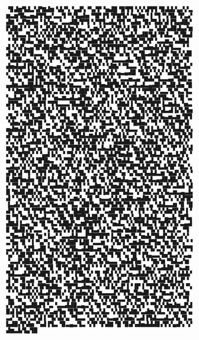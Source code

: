 ▝▊▟▆▜▟▃▚▛▇▟▆▝▟▞▚▝▄▟▚▝▚▞▛▝▅▟█▝▉▜▜▝▞▞▟▜▜▝▉▟▟▞▄▞▞▃▆▃▆▜▙▃▅▟▜▜▄▞▃▃▜▝▚▜▄▟▅▝▜▛▐▜▝▛▇▜▞▝▆▟▆▝▐▝▜▝▚▜▙▝▛▃▞▟▇▝▃▛▇▟▅▝▐▞▅▃▝▃▃▟█▞▛▜▝▞▜▜▃▟▄▜▜▝▚▟▅▝▉▞▜▟▞▟▐▜▄▟█▞▛▟▉▟▝▝▃▜▝▃▛▟▚▜▟▞▆▞▄▃▝▃▆▞▞▃▞▞▛▞▟▝█▝▝▝▃▝▟▟▚▟▉▟▄▞▆▝▚▜▃▃▜▃▛▞▞▟▞▟▛▝█▛▐▜▄▜▞▝▚▟▛▟▞▝▜▃▟▞▄▟▉▜▟▝▛▟▃▝▚▜▙▟▝▝▛▝▉▟▄▝▆▟▝▝▇▝▉▞▞▜▚▞▚▟▆▜▟▟▅▜▚▞▚▟█▞▜▞▛▝▃▃▆▃▚▟▇▟▟▝▞▟▚▃▄▜▛▟▉▟▆▜▙▃▟▞▙▃▞▞▜▜▞▟▜▜▛▜▚▞▄▞▚▟▅▟▞▞▆▜▃▃▝▝▟▜▅▞▟▝▉▃▃▝▐▜▙▝▚▞▆▟▊▜▙▃▞▜▅▞▆▞▚▞▅▝▄▝█▃▟▟▛▜▛▝▇▞▞▟▊▝▟▟▉▃▅▃▚▞▚▝▛▝▚▝▜▟▊▜▃▟▜▝▅▝▛▜▃▃▃▟▄▝▉▜▃▝▟▞▙▝▐▞▚▞▜▟▅▟▄▟▐▜▄▜▛▞▄▃▅▝▃▞▃▟▉▟▊▜▞▝▝▟▇▞▝▜▃▃▝▞▙▞▃▝▜▝▉▜▜▃▙▞▞▝▟▞▄▟▟▝▇▜▄▜▟▜▅▝▄▞▚▃▚▞▞▟▟▞▟▞▄▃▄▟▉▝█▟▞▝▞▞▝▟▅▛▇▝▄▝▆▝▄▝▚▟▐▜▙▝▃▝▊▟▝▞▄▃▙▞▆▜▜▝▟▞▄▝▃▃▅▃▄▝▇▟▞▜▃▃▄▞▜▟▊▃▄▟▆▃▙▟█▟▟▞▜▜▜▟▆▞▆▃▃▝▃▝▉▜▅▟█▜▙▜▞▃▟▃▟▃▄▟▉▞▚▟▊▟▅▝█▝▝▟▇▞▜▜▚▝█▟▞▃▜▞▄▜▞▟█▛▐▞▟▜▄▝▚▞▆▝▊▟▝▝▛▜▛▞▃▃▜▞▚▃▜▃▚▃▙▟▜▝▚▝▊▟▝▝▅▃▆▃▟▃▟▜▅▞▝▝▄▛▐▝▃▞▞▟█▟▆▞▄▜▟▜▙▃▚▝█▝▃▟▜▜▅▝▄▜▅▜▜▝▜▜▃▃▃▜▙▟▉▟▞▃▛▛▐▝▝▟▇▟▐▝▅▞▛▜▛▛▐▃▆▟▄▝▅▃▝▝▃▝▟▟▞▜▙▞▟▞▝▟▜▝▝▝▅▜▙▟▜▞▟▃▚▃▜▝▄▜▄▝▉▞▙▜▛▟▃▟▐▞▙▜▅▞▙▞▝▝▊▜▃▟▉▝▅▞▞▜▄▝▉▝▟▃▅▜▞▞▄▞▙▞▄▜▃▟█▟▝▃▜▞▙▃▅▃▆▝█▜▝▟▅▞▆▟▊▛▇▝▃▝▄▝▛▟▇▞▃▝▛▞▝▝▇▃▙▝▉▃▆▝█▟▅▞▝▜▝▝▉▟▞▜▛▟▅▟▆▟▟▝▅▃▛▃▅▝▚▟▚▛▇▞▄▟▉▃▚▝▛▃▅▞▝▞▟▃▃▝▊▟▐▃▙▞▞▞▙▟▄▜▚▟▚▃▙▛▐▝▊▝▃▜▟▃▄▜▅▝█▜▟▃▆▟▟▟▛▝▆▟▐▞▃▞▃▝▞▜▚▞▜▃▚▝▜▞▙▜▞▃▚▜▝▃▟▟▊▟▝▟▜▞▆▛▇▝▛▟▞▟▛▞▞▝▝▟▟▟▇▟▞▝▇▟▇▟▝▛▐▟▚▟▞▞▆▞▆▝▛▜▄▞▅▝▚▃▙▜▞▝▜▜▛▟▜▟▊▃▙▃▙▛▇▟▜▝▆▞▞▟▞▟█▝▚▝▛▝▐▞▟▞▛▝▇▜▛▞▝▝▄▟▐▞▄▝▝▜▞▝▝▞▆▝▐▃▜▟▟▜▅▟▆▝▉▜▄▜▟▃▛▃▆▃▙▜▚▝▅▝▇▝▛▞▟▝█▜▙▃▝▝▞▜▛▞▟▝▉▞▆▟▛▟▜▞▆▟▟▃▝▜▛▃▟▃▚▝▐▞▃▜▚▞▃▟▄▞▟▝▞▜▄▟▛▟▇▞▄▜▜▃▛▝▄▛▇▝▃▜▄▜▞▜▚▟▛▜▟▟▚▟▜▃▙▜▛▝▇▃▚▟▜▞▟▝▜▝▚▜▜▝▚▝█▃▙▝▚▜▙▝▝▃▚▞▜▟▛▝▅▝▄▜▄▞▙▟▟▃▆▝▆▟▚▜▚▝▊▟▇▜▅▟▅▝▉▛▐▟▄▜▞▃▚▟█▟▚▝▉▝▇▝▞▟▆▟▄▃▆▃▜▞▟▃▄▟▉▟█▞▚▝▚▞▝▜▞▃▛▝▅▜▄▞▄▟▅▟▊▃▚▜▝▝▄▟▆▃▚▜▅▟▚▝▛▟▃▞▆▞▝▝▚▟▞▃▙▟▝▟█▝▇▟▊▟▉▞▅▝▚▝▆▃▙▝▞▜▛▝▟▃▛▟▐▟▚▟▛▜▟▃▝▞▚▟▞▃▛▞▙▃▆▃▄▃▙▟▝▝▄▜▚▞▞▞▅▜▙▃▚▜▝▃▆▞▄▝▊▝▚▃▃▞▟▞▄▟▇▃▅▟▇▞▟▝▜▃▚▝▞▟▜▛▐▃▟▞▆▝▆▃▞▃▙▜▅▃▆▞▜▃▝▟▉▜▅▞▜▟▜▟▜▞▜▞▚▜▛▝▄▝▟▟▃▃▆▝▊▝█▟▜▝▄▝▜▝▛▜▜▃▅▞▙▞▙▝█▟█▟▝▝▛▝▃▟▛▜▛▝▚▝▐▜▝▝▅▞▞▟▆▜▚▛▐▝▇▝▜▝▆▞▙▜▃▟▃▝▃▜▙▝▉▜▛▜▟▟▉▟▚▝▜▛▐▟▛▞▄▟▄▜▟▟▃▝▄▃▙▝▇▜▄▟▇▟▐▃▄▝▆▝█▝▜▃▜▟█▟▚▃▆▛▇▜▜▝▚▝▅▟▃▝▞▞▜▜▟▃▜▝▇▜▚▜▞▃▄▟▊▝█▟▊▞▛▃▃▝▚▝▆▃▚▜▚▜▟▝█▜▃▞▟▝▚▃▅▞▆▟▉▟▃▝▜▞▞▜▚▃▛▃▝▜▃▜▅▃▙▛▇▝▆▝▐▃▞▝▃▃▟▟▃▃▛▜▛▜▛▛▐▃▜▃▆▞▙▝▅▟▞▜▙▟▚▟▞▃▞▞▃▜▅▝▊▝▐▝▚▞▚▝▅▞▛▟▇▛▐▟█▝▃▃▆▝▝▞▙▜▝▃▆▟▆▃▛▜▅▝▆▝▇▞▚▝▝▃▞▟▃▝▟▜▃▟█▝▅▟▞▞▅▜▙▃▟▟█▃▅▝▊▟▄▃▞▜▞▜▟▝▞▜▞▃▜▝▚▜▝▞▛▜▚▞▝▟▊▜▛▝▐▝▅▟▝▞▙▟▛▟▄▝▇▃▞▝▇▞▜▝▉▝▄▝█▝▐▜▄▃▃▜▅▜▃▞▞▃▄▝▃▃▛▟█▟▞▞▚▟▊▜▄▃▚▞▛▜▝▟▉▃▜▞▙▃▃▝▅▟▟▜▅▝▝▝▇▞▆▝▜▟▃▞▆▝▉▟▝▝▇▞▜▞▙▝▊▝▊▜▚▟▉▟▜▟▝▝▝▝▄▜▛▟▜▝▟▟▇▝▅▞▞▃▟▟▇▝▚▃▆▜▟▃▃▟▟▜▛▟█▜▝▝▃▝█▝▐▜▙▝▞▝▊▝▛▟▝▞▄▞▅▃▟▟▟▜▚▝▃▞▞▟▐▟▟▞▟▝▆▝▊▃▅▝▃▝█▟▚▜▝▃▝▟▃▟▇▃▚▜▟▜▞▃▛▃▟▝▝▝▜▞▝▞▟▟▜▟▐▃▛▝▟▞▄▝▉▟▞▃▜▛▇▟▇▃▝▜▛▜▃▟▅▞▚▞▝▟▐▞▃▛▐▝▐▛▐▝▜▜▚▛▇▞▛▞▟▝▚▝▝▝▟▃▟▞▞▟▃▟▚▟▊▞▝▟▚▟▅▞▟▝▆▃▃▃▛▞▜▜▃▜▅▟▊▃▛▝▆▃▅▝▄▞▆▜▄▝▅▝▝▞▞▝▚▟▅▝▝▃▙▜▞▛▐▟▜▃▝▞▛▞▛▃▃▜▞▜▅▝▛▝▜▟▚▃▞▞▝▝▜▞▛▃▄▜▄▟█▟▜▝▃▝▃▃▟▟▉▃▄▃▚▝▇▝▚▞▜▜▃▞▝▞▅▜▝▝▜▞▞▟▆▟▆▃▛▟▉▟▐▟▜▃▆▞▙▞▛▃▅▜▅▝▉▜▄▞▃▜▃▞▟▃▝▞▟▟▛▟▇▞▃▟▆▞▟▃▝▞▄▞▅▞▄▃▞▝▅▝▞▃▛▟▐▝▜▞▟▞▄▝▜▃▃▝▄▞▞▞▚▃▄▞▞▟▅▞▃▟▐▜▟▃▃▟▃▞▙▝▊▃▙▟▉▞▛▟▅▝▚▟▐▜▃▝▉▃▄▃▜▃▝▞▛▝▛▟▇▝█▝▉▟▚▟▅▟▟▟▊▞▛▞▄▟▚▝▞▟▆▃▙▜▄▜▉

